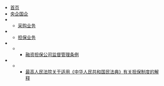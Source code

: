 <!-- docs/_sidebar.md -->


- [首页](/README)
- [央企国企](央企国企/)
- - [采购业务](央企国企/采购业务/)
- - [担保业务](央企国企/担保业务/)
- - - [融资担保公司监督管理条例](央企国企/担保业务/融资担保公司监督管理条例)
- - - [最高人民法院关于适用《中华人民共和国民法典》有关担保制度的解释](央企国企/担保业务/最高人民法院关于适用《中华人民共和国民法典》有关担保制度的解释)

